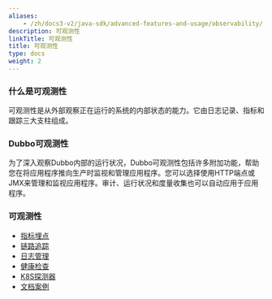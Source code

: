 ```yaml
---
aliases:
    - /zh/docs3-v2/java-sdk/advanced-features-and-usage/observability/
description: 可观测性
linkTitle: 可观测性
title: 可观测性
type: docs
weight: 2
---
```



### 什么是可观测性
可观测性是从外部观察正在运行的系统的内部状态的能力。它由日志记录、指标和跟踪三大支柱组成。

### Dubbo可观测性
为了深入观察Dubbo内部的运行状况，Dubbo可观测性包括许多附加功能，帮助您在将应用程序推向生产时监视和管理应用程序。您可以选择使用HTTP端点或JMX来管理和监视应用程序。审计、运行状况和度量收集也可以自动应用于应用程序。

### 可观测性
- [指标埋点](./meter/) 
- [链路追踪](./tracing/) 
- [日志管理](./logging/) 
- [健康检查](./health-information/)  
- [K8S探测器](./kubernetes-probes/)
- [文档案例](./doc/)